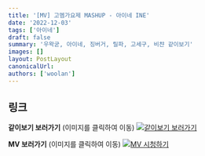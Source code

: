 ```yaml
---
title: '[MV] 고멤가요제 MASHUP - 아이네 INE'
date: '2022-12-03'
tags: ['아이네']
draft: false
summary: '우왁굳, 아이네, 징버거, 릴파, 고세구, 비챤 같이보기'
images: []
layout: PostLayout
canonicalUrl:
authors: ['woolan']
---
```


## 링크

**같이보기 보러가기** (이미지를 클릭하여 이동)
[![같이보기 보러가기](../static/images/logo.png)](https://cafe.naver.com/steamindiegame/8746879)

**MV 보러가기** (이미지를 클릭하여 이동)
[![MV 시청하기](https://i.ytimg.com/vi/SXE-gIU3yJs/maxresdefault.jpg)](https://youtu.be/SXE-gIU3yJs)
